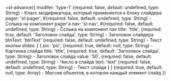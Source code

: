 +sl-advance({
    modifer: 'type-1' {required: false, default: undefined, type: String} - Класс модификатора, который применяется к блоку слайдера
    pager: 'sl-pager', #{required: false, default: undefined, type: String} - Сслыка на компонент pager'a
    nav: 'sl-nav', #{required: false, default: undefined, type: String} - Сслыка на компонент nav
    title: 'title', {required: true, default: 'Заголовок слайда', type: String} - Заголовок слайдера
    btnText: 'btnText' {required: false, default: undefined, type: String} - Текст кнопки
    slides: [ 
        {
            pic: 'pic', {required: true, default: null, type: String} - Картинка слайда
            title: 'title', {required: true, default: 'Заголовок слайда', type: String} - Заголовок слайда
            value: '50', {required: false, default: undefined, type: String} - Число в слайде
            text: 'text' {required: false, default: undefined, type: String} - Текст слайда
        }
    ] {required: true, default: null, type: Array} - Массив объектов, в котором каждый элемент слайд
  })
